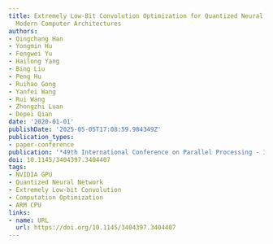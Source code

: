 ```yaml
---
title: Extremely Low-Bit Convolution Optimization for Quantized Neural Network on
  Modern Computer Architectures
authors:
- Qingchang Han
- Yongmin Hu
- Fengwei Yu
- Hailong Yang
- Bing Liu
- Peng Hu
- Ruihao Gong
- Yanfei Wang
- Rui Wang
- Zhongzhi Luan
- Depei Qian
date: '2020-01-01'
publishDate: '2025-05-05T17:08:59.984349Z'
publication_types:
- paper-conference
publication: '*49th International Conference on Parallel Processing - ICPP*'
doi: 10.1145/3404397.3404407
tags:
- NVIDIA GPU
- Quantized Neural Network
- Extremely Low-bit Convolution
- Computation Optimization
- ARM CPU
links:
- name: URL
  url: https://doi.org/10.1145/3404397.3404407
---
```

